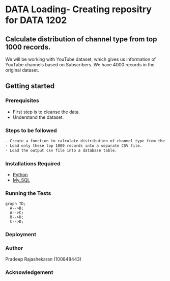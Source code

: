 # DATA Loading- Creating repositry for DATA 1202
## Calculate distribution of channel type from top 1000 records.
We will be working with YouTube dataset, which gives us information of YouTube channels based on Subscribers. We have 4000 records in the original dataset. 
## Getting started
### Prerequisites
- First step is to cleanse the data.
- Understand the dataset.
### Steps to be followed
```sh
- Create a function to calculate distribution of channel type from the top 1000 records. 
- Load only these top 1000 records into a separate CSV file.
- Load the output csv file into a database table. 
```
### Installations Required
- [Python](https://www.python.org/)
- [My_SQL](https://www.mysql.com/products/workbench/)
### Running the Tests
```mermaid
graph TD;
  A-->B;
  A-->C;
  B-->D;
  C-->D;
```
### Deployment
### Author
Pradeep Rajashekaran (100848443)
### Acknowledgement
